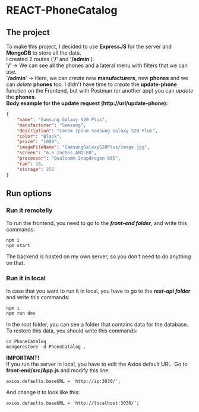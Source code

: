 # REACT-PhoneCatalog
## The project
To make this project, I decided to use **ExpressJS** for the server and **MongoDB** to store all the data.<br />
I created 2 routes ('**/**' and '**/admin**'). <br />
'**/**' -> We can see all the phones and a lateral menu with filters that we can use. <br />
'**/admin**' -> Here, we can *create* new **manufacturers**, new **phones** and we can *delete* **phones** too. I didn't have
time to *create* the **update-phone** function on the Frontend, but with Postman (or another app) you can *update*
the **phones**. <br />
**Body example for the update request (http://url/update-phone):**
```json 
{
    "name": "Samsung Galaxy S20 Plus",
    "manufacturer": "Samsung",
    "description": "Lorem Ipsum Samsung Galaxy S20 Plus",
    "color": "Black",
    "price": "1099",
    "imageFileName": "SamsungGalaxyS20Plus/image.jpg",
    "screen": "6.5 Inches AMOLED",
    "processor": "Qualcomm Snapdragon 865",
    "ram": 16,
    "storage": 256
}
```
## Run options
### Run it remotelly
To run the frontend, you need to go to the ***front-end folder***, and write this commands:
```
npm i
npm start
```
The backend is hosted on my own server, so you don't need to do anything on that. 
### Run it in local
In case that you want to run it in local, you have to go to the ***rest-api folder*** and write this commands:
```
npm i
npm run dev
```
In the root folder, you can see a folder that contains data for the database. <br />
To restore this data, you should write this commands:
```
cd PhoneCatalog
mongorestore -d PhoneCatalog .
```
**IMPORTANT!**<br />
If you run the server in local, you have to edit the Axios default URL. Go to **front-end/src/App.js** and modify this line:
```
axios.defaults.baseURL = 'http://ip:3030/';
```
And change it to look like this:
```
axios.defaults.baseURL = 'http://localhost:3030/';
```
